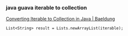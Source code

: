 ###  java guava iterable to collection


[Converting Iterable to Collection in Java | Baeldung](https://www.baeldung.com/java-iterable-to-collection "Converting Iterable to Collection in Java | Baeldung")


 

```
List<String> result = Lists.newArrayList(iterable);

```
